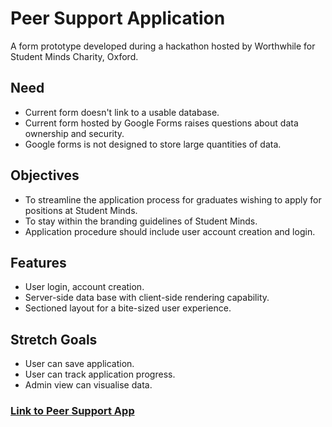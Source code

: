 # Peer Support Application
A form prototype developed during a hackathon hosted by Worthwhile for Student Minds Charity, Oxford.

## Need
* Current form doesn't link to a usable database.
* Current form hosted by Google Forms raises questions about data ownership and security.
* Google forms is not designed to store large quantities of data.

## Objectives
* To streamline the application process for graduates wishing to apply for positions at Student Minds.
* To stay within the branding guidelines of Student Minds.
* Application procedure should include user account creation and login.

## Features
* User login, account creation.
* Server-side data base with client-side rendering capability.
* Sectioned layout for a bite-sized user experience.

## Stretch Goals
* User can save application.
* User can track application progress.
* Admin view can visualise data.


### [Link to Peer Support App](https://peersupportapp.herokuapp.com/)
